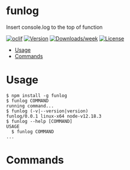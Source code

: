funlog
======

Insert console.log to the top of function

[![oclif](https://img.shields.io/badge/cli-oclif-brightgreen.svg)](https://oclif.io)
[![Version](https://img.shields.io/npm/v/funlog.svg)](https://npmjs.org/package/funlog)
[![Downloads/week](https://img.shields.io/npm/dw/funlog.svg)](https://npmjs.org/package/funlog)
[![License](https://img.shields.io/npm/l/funlog.svg)](https://github.com/freddyzeng/funlog/blob/master/package.json)

<!-- toc -->
* [Usage](#usage)
* [Commands](#commands)
<!-- tocstop -->
# Usage
<!-- usage -->
```sh-session
$ npm install -g funlog
$ funlog COMMAND
running command...
$ funlog (-v|--version|version)
funlog/0.0.1 linux-x64 node-v12.18.3
$ funlog --help [COMMAND]
USAGE
  $ funlog COMMAND
...
```
<!-- usagestop -->
# Commands
<!-- commands -->

<!-- commandsstop -->
